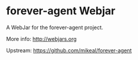 forever-agent Webjar
======================

A WebJar for the forever-agent project.

More info: http://webjars.org

Upstream: https://github.com/mikeal/forever-agent
